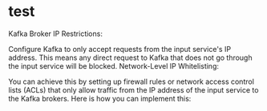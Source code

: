 # test
Kafka Broker IP Restrictions:

Configure Kafka to only accept requests from the input service's IP address. This means any direct request to Kafka that does not go through the input service will be blocked.
Network-Level IP Whitelisting:

You can achieve this by setting up firewall rules or network access control lists (ACLs) that only allow traffic from the IP address of the input service to the Kafka brokers. Here is how you can implement this:
